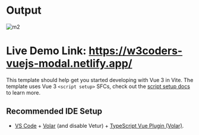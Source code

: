 # Output


![m2](https://user-images.githubusercontent.com/53226726/218917191-12ec9dba-1e9f-4aa5-b5ff-56bde248448b.png)

# Live Demo Link: https://w3coders-vuejs-modal.netlify.app/

This template should help get you started developing with Vue 3 in Vite. The template uses Vue 3 `<script setup>` SFCs, check out the [script setup docs](https://v3.vuejs.org/api/sfc-script-setup.html#sfc-script-setup) to learn more.

## Recommended IDE Setup

- [VS Code](https://code.visualstudio.com/) + [Volar](https://marketplace.visualstudio.com/items?itemName=Vue.volar) (and disable Vetur) + [TypeScript Vue Plugin (Volar)](https://marketplace.visualstudio.com/items?itemName=Vue.vscode-typescript-vue-plugin).
